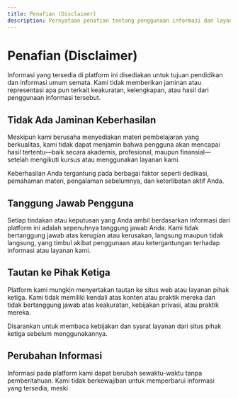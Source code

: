 ```yaml
---
title: Penafian (Disclaimer)
description: Pernyataan penafian tentang penggunaan informasi dan layanan di platform kami.
---
```


# Penafian (Disclaimer)

Informasi yang tersedia di platform ini disediakan untuk tujuan pendidikan dan informasi umum semata. Kami tidak memberikan jaminan atau representasi apa pun terkait keakuratan, kelengkapan, atau hasil dari penggunaan informasi tersebut.

## Tidak Ada Jaminan Keberhasilan

Meskipun kami berusaha menyediakan materi pembelajaran yang berkualitas, kami tidak dapat menjamin bahwa pengguna akan mencapai hasil tertentu—baik secara akademis, profesional, maupun finansial—setelah mengikuti kursus atau menggunakan layanan kami.

Keberhasilan Anda tergantung pada berbagai faktor seperti dedikasi, pemahaman materi, pengalaman sebelumnya, dan keterlibatan aktif Anda.

## Tanggung Jawab Pengguna

Setiap tindakan atau keputusan yang Anda ambil berdasarkan informasi dari platform ini adalah sepenuhnya tanggung jawab Anda. Kami tidak bertanggung jawab atas kerugian atau kerusakan, langsung maupun tidak langsung, yang timbul akibat penggunaan atau ketergantungan terhadap informasi atau layanan kami.

## Tautan ke Pihak Ketiga

Platform kami mungkin menyertakan tautan ke situs web atau layanan pihak ketiga. Kami tidak memiliki kendali atas konten atau praktik mereka dan tidak bertanggung jawab atas keakuratan, kebijakan privasi, atau praktik mereka.

Disarankan untuk membaca kebijakan dan syarat layanan dari situs pihak ketiga sebelum menggunakannya.

## Perubahan Informasi

Informasi pada platform kami dapat berubah sewaktu-waktu tanpa pemberitahuan. Kami tidak berkewajiban untuk memperbarui informasi yang tersedia, meski
